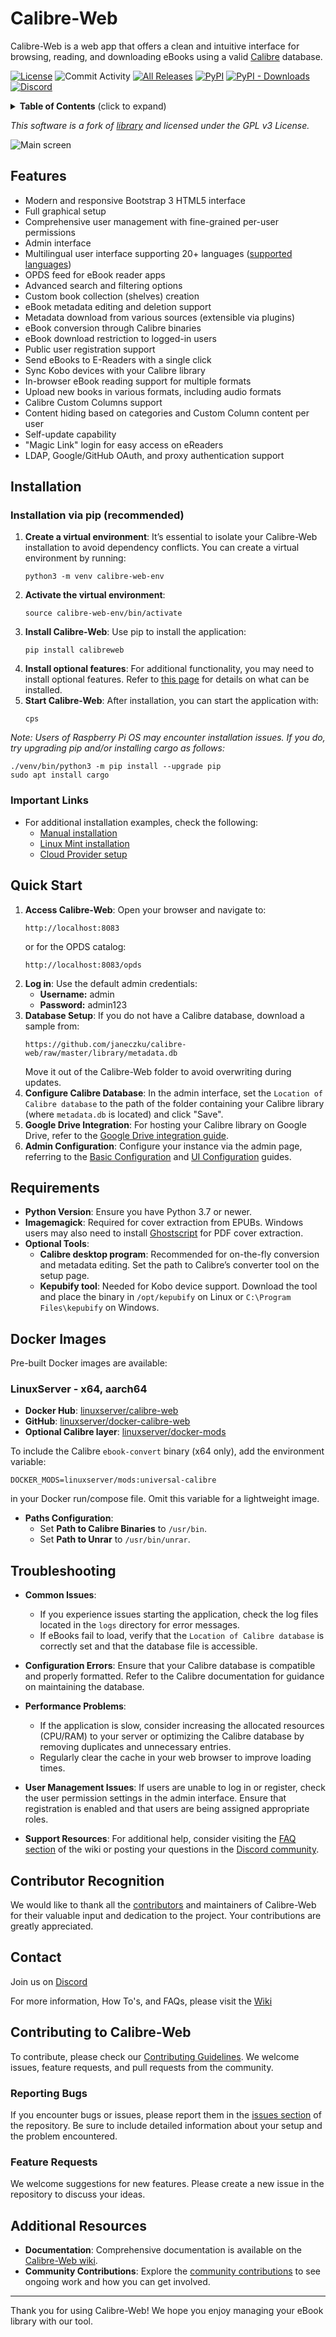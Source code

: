 # Calibre-Web

Calibre-Web is a web app that offers a clean and intuitive interface for browsing, reading, and downloading eBooks using a valid [Calibre](https://calibre-ebook.com) database.

[![License](https://img.shields.io/github/license/janeczku/calibre-web?style=flat-square)](https://github.com/janeczku/calibre-web/blob/master/LICENSE)
![Commit Activity](https://img.shields.io/github/commit-activity/w/janeczku/calibre-web?logo=github&style=flat-square&label=commits)
[![All Releases](https://img.shields.io/github/downloads/janeczku/calibre-web/total?logo=github&style=flat-square)](https://github.com/janeczku/calibre-web/releases)
[![PyPI](https://img.shields.io/pypi/v/calibreweb?logo=pypi&logoColor=fff&style=flat-square)](https://pypi.org/project/calibreweb/)
[![PyPI - Downloads](https://img.shields.io/pypi/dm/calibreweb?logo=pypi&logoColor=fff&style=flat-square)](https://pypi.org/project/calibreweb/)
[![Discord](https://img.shields.io/discord/838810113564344381?label=Discord&logo=discord&style=flat-square)](https://discord.gg/h2VsJ2NEfB)

<details>
<summary><strong>Table of Contents</strong> (click to expand)</summary>

1. [About](#calibre-web)
2. [Features](#features)
3. [Installation](#installation)
   - [Installation via pip (recommended)](#installation-via-pip-recommended)
   - [Quick start](#quick-start)
   - [Requirements](#requirements)
4. [Docker Images](#docker-images)
5. [Troubleshooting](#troubleshooting)
6. [Contributor Recognition](#contributor-recognition)
7. [Contact](#contact)
8. [Contributing to Calibre-Web](#contributing-to-calibre-web)
asdasdasdasdasdtreststst
</details>

*This software is a fork of [library](https://github.com/mutschler/calibreserver) and licensed under the GPL v3 License.*

![Main screen](https://github.com/janeczku/calibre-web/wiki/images/main_screen.png)

## Features

- Modern and responsive Bootstrap 3 HTML5 interface
- Full graphical setup
- Comprehensive user management with fine-grained per-user permissions
- Admin interface
- Multilingual user interface supporting 20+ languages ([supported languages](https://github.com/janeczku/calibre-web/wiki/Translation-Status))
- OPDS feed for eBook reader apps
- Advanced search and filtering options
- Custom book collection (shelves) creation
- eBook metadata editing and deletion support
- Metadata download from various sources (extensible via plugins)
- eBook conversion through Calibre binaries
- eBook download restriction to logged-in users
- Public user registration support
- Send eBooks to E-Readers with a single click
- Sync Kobo devices with your Calibre library
- In-browser eBook reading support for multiple formats
- Upload new books in various formats, including audio formats
- Calibre Custom Columns support
- Content hiding based on categories and Custom Column content per user
- Self-update capability
- "Magic Link" login for easy access on eReaders
- LDAP, Google/GitHub OAuth, and proxy authentication support

## Installation

### Installation via pip (recommended)

1. **Create a virtual environment**: It’s essential to isolate your Calibre-Web installation to avoid dependency conflicts. You can create a virtual environment by running:
   ```
   python3 -m venv calibre-web-env
   ```
2. **Activate the virtual environment**:
   ```
   source calibre-web-env/bin/activate
   ```
3. **Install Calibre-Web**: Use pip to install the application:
   ```
   pip install calibreweb
   ```
4. **Install optional features**: For additional functionality, you may need to install optional features. Refer to [this page](https://github.com/janeczku/calibre-web/wiki/Dependencies-in-Calibre-Web-Linux-and-Windows) for details on what can be installed.
5. **Start Calibre-Web**: After installation, you can start the application with:
   ```
   cps
   ```

*Note: Users of Raspberry Pi OS may encounter installation issues. If you do, try upgrading pip and/or installing cargo as follows:*
   ```
   ./venv/bin/python3 -m pip install --upgrade pip
   sudo apt install cargo
   ```

### Important Links
- For additional installation examples, check the following:
   - [Manual installation](https://github.com/janeczku/calibre-web/wiki/Manual-installation)
   - [Linux Mint installation](https://github.com/janeczku/calibre-web/wiki/How-To:-Install-Calibre-Web-in-Linux-Mint-19-or-20)
   - [Cloud Provider setup](https://github.com/janeczku/calibre-web/wiki/How-To:-Install-Calibre-Web-on-a-Cloud-Provider)

## Quick Start

1. **Access Calibre-Web**: Open your browser and navigate to:
   ```
   http://localhost:8083
   ```
   or for the OPDS catalog:
   ```
   http://localhost:8083/opds
   ```
2. **Log in**: Use the default admin credentials:
   - **Username:** admin
   - **Password:** admin123
3. **Database Setup**: If you do not have a Calibre database, download a sample from:
   ```
   https://github.com/janeczku/calibre-web/raw/master/library/metadata.db
   ```
   Move it out of the Calibre-Web folder to avoid overwriting during updates.
4. **Configure Calibre Database**: In the admin interface, set the `Location of Calibre database` to the path of the folder containing your Calibre library (where `metadata.db` is located) and click "Save".
5. **Google Drive Integration**: For hosting your Calibre library on Google Drive, refer to the [Google Drive integration guide](https://github.com/janeczku/calibre-web/wiki/G-Drive-Setup#using-google-drive-integration).
6. **Admin Configuration**: Configure your instance via the admin page, referring to the [Basic Configuration](https://github.com/janeczku/calibre-web/wiki/Configuration#basic-configuration) and [UI Configuration](https://github.com/janeczku/calibre-web/wiki/Configuration#ui-configuration) guides.

## Requirements

- **Python Version**: Ensure you have Python 3.7 or newer.
- **Imagemagick**: Required for cover extraction from EPUBs. Windows users may also need to install [Ghostscript](https://ghostscript.com/releases/gsdnld.html) for PDF cover extraction.
- **Optional Tools**:
   - **Calibre desktop program**: Recommended for on-the-fly conversion and metadata editing. Set the path to Calibre’s converter tool on the setup page.
   - **Kepubify tool**: Needed for Kobo device support. Download the tool and place the binary in `/opt/kepubify` on Linux or `C:\Program Files\kepubify` on Windows.

## Docker Images

Pre-built Docker images are available:

### **LinuxServer - x64, aarch64**
- **Docker Hub**: [linuxserver/calibre-web](https://hub.docker.com/r/linuxserver/calibre-web)
- **GitHub**: [linuxserver/docker-calibre-web](https://github.com/linuxserver/docker-calibre-web)
- **Optional Calibre layer**: [linuxserver/docker-mods](https://github.com/linuxserver/docker-mods/tree/universal-calibre)

To include the Calibre `ebook-convert` binary (x64 only), add the environment variable:
``` 
DOCKER_MODS=linuxserver/mods:universal-calibre
```
in your Docker run/compose file. Omit this variable for a lightweight image.

- **Paths Configuration**:
   - Set **Path to Calibre Binaries** to `/usr/bin`.
   - Set **Path to Unrar** to `/usr/bin/unrar`.

## Troubleshooting

- **Common Issues**: 
   - If you experience issues starting the application, check the log files located in the `logs` directory for error messages.
   - If eBooks fail to load, verify that the `Location of Calibre database` is correctly set and that the database file is accessible.

- **Configuration Errors**: Ensure that your Calibre database is compatible and properly formatted. Refer to the Calibre documentation for guidance on maintaining the database.

- **Performance Problems**: 
   - If the application is slow, consider increasing the allocated resources (CPU/RAM) to your server or optimizing the Calibre database by removing duplicates and unnecessary entries.
   - Regularly clear the cache in your web browser to improve loading times.

- **User Management Issues**: If users are unable to log in or register, check the user permission settings in the admin interface. Ensure that registration is enabled and that users are being assigned appropriate roles.

- **Support Resources**: For additional help, consider visiting the [FAQ section](https://github.com/janeczku/calibre-web/wiki/FAQ) of the wiki or posting your questions in the [Discord community](https://discord.gg/h2VsJ2NEfB).

## Contributor Recognition

We would like to thank all the [contributors](https://github.com/janeczku/calibre-web/graphs/contributors) and maintainers of Calibre-Web for their valuable input and dedication to the project. Your contributions are greatly appreciated.

## Contact

Join us on [Discord](https://discord.gg/h2VsJ2NEfB)

For more information, How To's, and FAQs, please visit the [Wiki](https://github.com/janeczku/calibre-web/wiki)

## Contributing to Calibre-Web

To contribute, please check our [Contributing Guidelines](https://github.com/janeczku/calibre-web/blob/master/CONTRIBUTING.md). We welcome issues, feature requests, and pull requests from the community.

### Reporting Bugs

If you encounter bugs or issues, please report them in the [issues section](https://github.com/janeczku/calibre-web/issues) of the repository. Be sure to include detailed information about your setup and the problem encountered.

### Feature Requests

We welcome suggestions for new features. Please create a new issue in the repository to discuss your ideas.

## Additional Resources

- **Documentation**: Comprehensive documentation is available on the [Calibre-Web wiki](https://github.com/janeczku/calibre-web/wiki).
- **Community Contributions**: Explore the [community contributions](https://github.com/janeczku/calibre-web/pulls) to see ongoing work and how you can get involved.

---

Thank you for using Calibre-Web! We hope you enjoy managing your eBook library with our tool.
